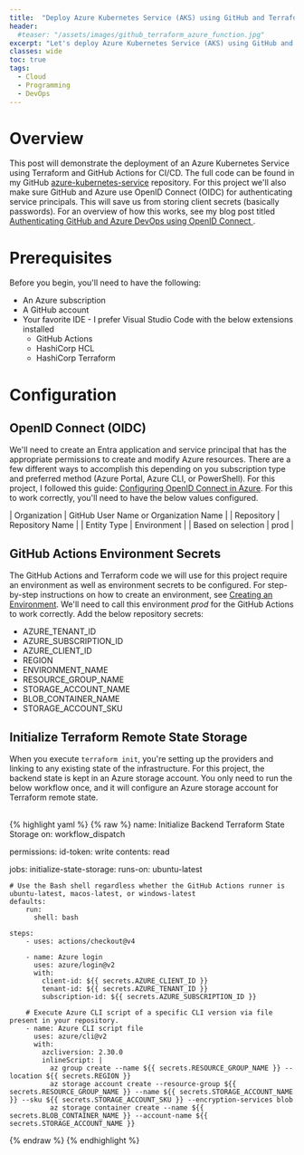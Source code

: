 ```yaml
---
title:  "Deploy Azure Kubernetes Service (AKS) using GitHub and Terraform"
header:
  #teaser: "/assets/images/github_terraform_azure_function.jpg"
excerpt: "Let's deploy Azure Kubernetes Service (AKS) using GitHub and Terraform!"
classes: wide
toc: true
tags:
  - Cloud
  - Programming
  - DevOps
---
```


# Overview

This post will demonstrate the deployment of an Azure Kubernetes Service using Terraform and GitHub Actions for CI/CD.  The full code can be found in my GitHub [azure-kubernetes-service](https://github.com/rimlaban7/azure-kubernetes-service-terraform) repository. For this project we'll also make sure GitHub and Azure use OpenID Connect (OIDC) for authenticating service principals. This will save us from storing client secrets (basically passwords).  For an overview of how this works, see my blog post titled [Authenticating GitHub and Azure DevOps using OpenID Connect ](https://www.theroadtocloud.com/blog/github-and-azure-devops-oidc-authentication/).

# Prerequisites

Before you begin, you'll need to have the following:

- An Azure subscription
- A GitHub account
- Your favorite IDE - I prefer Visual Studio Code with the below extensions installed
    - GitHub Actions
    - HashiCorp HCL 
    - HashiCorp Terraform

# Configuration

## OpenID Connect (OIDC)

We'll need to create an Entra application and service principal that has the appropriate permissions to create and modify Azure resources.  There are a few different ways to accomplish this depending on you subscription type and preferred method (Azure Portal, Azure CLI, or PowerShell).  For this project, I followed this guide: [Configuring OpenID Connect in Azure](https://docs.github.com/en/actions/deployment/security-hardening-your-deployments/configuring-openid-connect-in-azure).  For this to work correctly, you'll need to have the below values configured.

| Organization       | GitHub User Name or Organization Name |
| Repository         | Repository Name                       |
| Entity Type        | Environment                           |
| Based on selection | prod                                  |


## GitHub Actions Environment Secrets

The GitHub Actions and Terraform code we will use for this project require an environment as well as environment secrets to be configured. For step-by-step instructions on how to create an environment, see [Creating an Environment](https://docs.github.com/en/actions/deployment/targeting-different-environments/using-environments-for-deployment#creating-an-environment). We'll need to call this environment *prod* for the GitHub Actions to work correctly.  Add the below repository secrets:
- AZURE_TENANT_ID
- AZURE_SUBSCRIPTION_ID
- AZURE_CLIENT_ID
- REGION
- ENVIRONMENT_NAME
- RESOURCE_GROUP_NAME
- STORAGE_ACCOUNT_NAME
- BLOB_CONTAINER_NAME
- STORAGE_ACCOUNT_SKU

## Initialize Terraform Remote State Storage

When you execute `terraform init`, you're setting up the providers and linking to any existing state of the infrastructure. For this project, the backend state is kept in an Azure storage account.  You only need to run the below workflow once, and it will configure an Azure storage account for Terraform remote state.

<br>
{% highlight yaml %}
{% raw %}
name: Initialize Backend Terraform State Storage
on: 
  workflow_dispatch

permissions:
      id-token: write
      contents: read
      
jobs: 
  initialize-state-storage:
    runs-on: ubuntu-latest

    # Use the Bash shell regardless whether the GitHub Actions runner is ubuntu-latest, macos-latest, or windows-latest
    defaults:
        run:
          shell: bash

    steps:
        - uses: actions/checkout@v4

        - name: Azure login
          uses: azure/login@v2
          with:
            client-id: ${{ secrets.AZURE_CLIENT_ID }}
            tenant-id: ${{ secrets.AZURE_TENANT_ID }}
            subscription-id: ${{ secrets.AZURE_SUBSCRIPTION_ID }}

        # Execute Azure CLI script of a specific CLI version via file present in your repository.
        - name: Azure CLI script file
          uses: azure/cli@v2
          with:
            azcliversion: 2.30.0
            inlineScript: |
              az group create --name ${{ secrets.RESOURCE_GROUP_NAME }} --location ${{ secrets.REGION }} 
              az storage account create --resource-group ${{ secrets.RESOURCE_GROUP_NAME }} --name ${{ secrets.STORAGE_ACCOUNT_NAME }} --sku ${{ secrets.STORAGE_ACCOUNT_SKU }} --encryption-services blob
              az storage container create --name ${{ secrets.BLOB_CONTAINER_NAME }} --account-name ${{ secrets.STORAGE_ACCOUNT_NAME }}
{% endraw %}
{% endhighlight %}
<br>    
